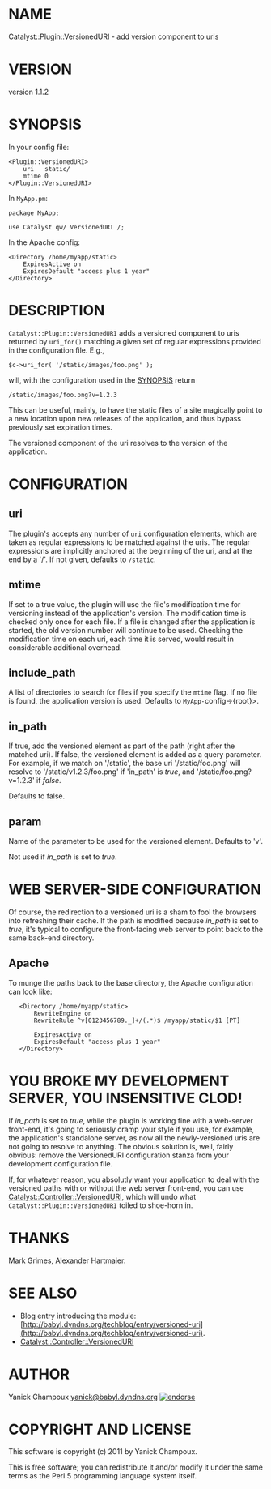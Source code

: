 # NAME

Catalyst::Plugin::VersionedURI - add version component to uris

# VERSION

version 1.1.2

# SYNOPSIS

In your config file:

    <Plugin::VersionedURI>
        uri   static/
        mtime 0 
    </Plugin::VersionedURI>

In `MyApp.pm`:

    package MyApp;

    use Catalyst qw/ VersionedURI /;

In the Apache config:

    <Directory /home/myapp/static>
        ExpiresActive on
        ExpiresDefault "access plus 1 year"
    </Directory>

# DESCRIPTION

`Catalyst::Plugin::VersionedURI` adds a versioned component
to uris returned by `uri_for()` matching a given set of regular expressions provided in
the configuration file. E.g.,

    $c->uri_for( '/static/images/foo.png' );

will, with the configuration used in the [SYNOPSIS](https://metacpan.org/pod/SYNOPSIS) return

    /static/images/foo.png?v=1.2.3

This can be useful, mainly, to have the
static files of a site magically point to a new location upon new
releases of the application, and thus bypass previously set expiration times.

The versioned component of the uri resolves to the version of the application.

# CONFIGURATION

## uri

The plugin's accepts any number of `uri` configuration elements, which are 
taken as regular expressions to be matched against the uris. The regular
expressions are implicitly anchored at the beginning of the uri, and at the
end by a '/'.  If not given, defaults to `/static`.

## mtime

If set to a true value, the plugin will use the file's modification time for
versioning instead of the application's version. The modification time is
checked only once for each file. If a file is changed after the application is
started, the old version number will continue to be used. Checking the
modification time on each uri, each time it is served, would result in
considerable additional overhead.

## include\_path

A list of directories to search for files if you specify the `mtime` flag.
If no file is found, the application version is used.  Defaults to
`MyApp-`config->{root}>. 

## in\_path

If true, add the versioned element as part of the path (right after the
matched uri). If false, the versioned element is added as a query parameter.
For example, if we match on '/static', the base uri '/static/foo.png' will resolve to 
'/static/v1.2.3/foo.png' if 'in\_path' is _true_, and '/static/foo.png?v=1.2.3'
if _false_.

Defaults to false. 

## param

Name of the parameter to be used for the versioned element. Defaults to 'v'.  

Not used if _in\_path_ is set to _true_.

# WEB SERVER-SIDE CONFIGURATION

Of course, the redirection to a versioned uri is a sham
to fool the browsers into refreshing their cache. If the path is
modified because _in\_path_ is set to _true_, it's typical to 
configure the front-facing web server to point back to 
the same back-end directory.

## Apache

To munge the paths back to the base directory, the Apache 
configuration can look like:

       <Directory /home/myapp/static>
           RewriteEngine on
           RewriteRule ^v[0123456789._]+/(.*)$ /myapp/static/$1 [PT]
    
           ExpiresActive on
           ExpiresDefault "access plus 1 year"
       </Directory>

# YOU BROKE MY DEVELOPMENT SERVER, YOU INSENSITIVE CLOD!

If _in\_path_ is set to _true_, while the plugin is working fine with a web-server front-end, it's going to seriously cramp 
your style if you use, for example, the application's standalone server, as
now all the newly-versioned uris are not going to resolve to anything. 
The obvious solution is, well, fairly obvious: remove the VersionedURI 
configuration stanza from your development configuration file.

If, for whatever reason, you absolutly want your application to deal with the versioned 
paths with or without the web server front-end, you can use
[Catalyst::Controller::VersionedURI](https://metacpan.org/pod/Catalyst::Controller::VersionedURI), which will undo what
`Catalyst::Plugin::VersionedURI` toiled to shoe-horn in.

# THANKS

Mark Grimes, Alexander Hartmaier. 

# SEE ALSO

- Blog entry introducing the module: [http://babyl.dyndns.org/techblog/entry/versioned-uri](http://babyl.dyndns.org/techblog/entry/versioned-uri).
- [Catalyst::Controller::VersionedURI](https://metacpan.org/pod/Catalyst::Controller::VersionedURI)

# AUTHOR

Yanick Champoux <yanick@babyl.dyndns.org> [![endorse](http://api.coderwall.com/yanick/endorsecount.png)](http://coderwall.com/yanick)

# COPYRIGHT AND LICENSE

This software is copyright (c) 2011 by Yanick Champoux.

This is free software; you can redistribute it and/or modify it under
the same terms as the Perl 5 programming language system itself.
